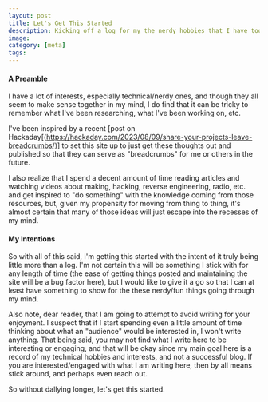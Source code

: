 ```yaml
---
layout: post
title: Let's Get This Started
description: Kicking off a log for my the nerdy hobbies that I have too many of
image:
category: [meta]
tags: 
---
```


#### A Preamble
I have a lot of interests, especially technical/nerdy ones, and though they all 
seem to make sense together in my mind, I do find that it can be tricky to remember
what I've been researching, what I've been working on, etc.

I've been inspired by a recent [post on Hackaday[(https://hackaday.com/2023/08/09/share-your-projects-leave-breadcrumbs/)]
 to set this site up to just get these thoughts out and published so that they can serve as
"breadcrumbs" for me or others in the future.

I also realize that I spend a decent amount of time reading articles and watching videos
about making, hacking, reverse engineering, radio, etc. and get inspired to "do something" 
with the knowledge coming from those resources, but, given my propensity for moving from
thing to thing, it's almost certain that many of those ideas will just escape into the
recesses of my mind.

#### My Intentions

So with all of this said, I'm getting this started with the intent of it truly being little
more than a log. I'm not certain this will be something I stick with for any length of
time (the ease of getting things posted and maintaining the site will be a bug factor here),
but I would like to give it a go so that I can at least have something to show for the
these nerdy/fun things going through my mind.

Also note, dear reader, that I am going to attempt to avoid writing for your enjoyment.
I suspect that if I start spending even a little amount of time thinking about what an 
"audience" would be interested in, I won't write anything. That being said, you may not
find what I write here to be interesting or engaging, and that will be okay since my main
goal here is a record of my technical hobbies and interests, and not a successful blog. If
you are interested/engaged with what I am writing here, then by all means stick around,
and perhaps even reach out.

So without dallying longer, let's get this started.

